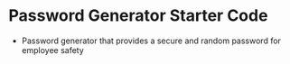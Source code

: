 # Password Generator Starter Code
* Password generator that provides a secure and random password for employee safety
